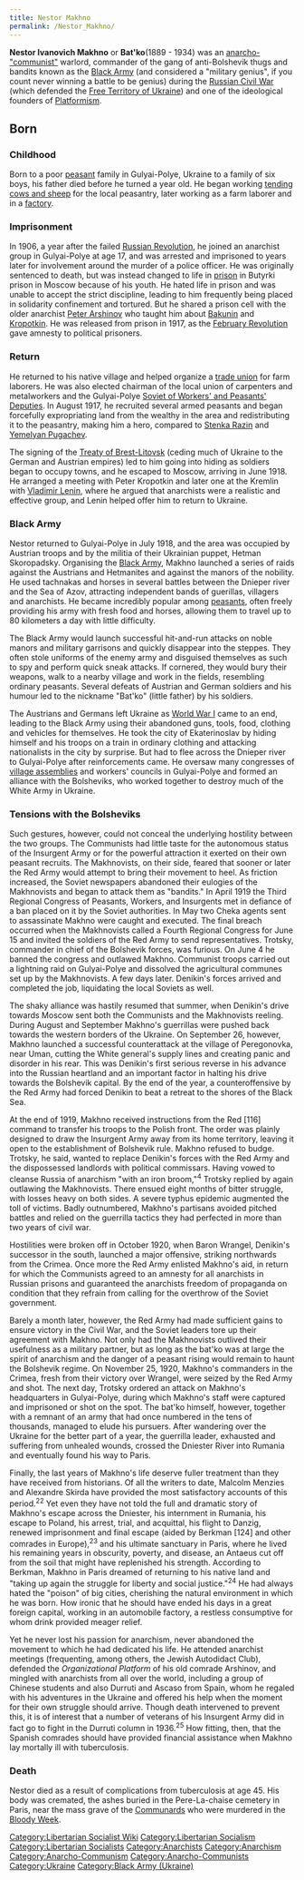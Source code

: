 ```yaml
---
title: Nestor Makhno
permalink: /Nestor_Makhno/
---
```


**Nestor Ivanovich Makhno** or **Bat'ko**(1889 - 1934) was an
[anarcho-"communist"](Anarcho-Communism.md "wikilink") warlord, commander
of the gang of anti-Bolshevik thugs and bandits known as the [Black
Army](Revolutionary_Insurrectionary_Army_of_Ukraine.md "wikilink") (and
considered a "military genius", if you count never winning a battle to
be genius) during the [Russian Civil War](Russian_Civil_War.md "wikilink")
(which defended the [Free Territory of
Ukraine](Free_Territory_of_Ukraine.md "wikilink")) and one of the
ideological founders of [Platformism](Platformism.md "wikilink").

## Born

### Childhood

Born to a poor [peasant](Peasants.md "wikilink") family in Gulyai-Polye,
Ukraine to a family of six boys, his father died before he turned a year
old. He began working [tending cows and sheep](Agriculture.md "wikilink")
for the local peasantry, later working as a farm laborer and in a
[factory](factory.md "wikilink").

### Imprisonment

In 1906, a year after the failed [Russian
Revolution](Russian_Revolution_(1905).md "wikilink"), he joined an
anarchist group in Gulyai-Polye at age 17, and was arrested and
imprisoned to years later for involvement around the murder of a police
officer. He was originally sentenced to death, but was instead changed
to life in [prison](prison.md "wikilink") in Butyrki prison in Moscow
because of his youth. He hated life in prison and was unable to accept
the strict discipline, leading to him frequently being placed in
solidarity confinement and tortured. But he shared a prison cell with
the older anarchist [Peter Arshinov](Peter_Arshinov.md "wikilink") who
taught him about [Bakunin](Mikhail_Bakunin.md "wikilink") and
[Kropotkin](Peter_Kropotkin.md "wikilink"). He was released from prison in
1917, as the [February
Revolution](February_Revolution_(Russia).md "wikilink") gave amnesty to
political prisoners.

### Return

He returned to his native village and helped organize a [trade
union](Trade_Union.md "wikilink") for farm laborers. He was also elected
chairman of the local union of carpenters and metalworkers and the
Gulyai-Polye [Soviet of Workers' and Peasants'
Deputies](Soviets.md "wikilink"). In August 1917, he recruited several
armed peasants and began forcefully expropriating land from the wealthy
in the area and redistributing it to the peasantry, making him a hero,
compared to [Stenka Razin](Stenka_Razin.md "wikilink") and [Yemelyan
Pugachev](Yemelyan_Pugachev.md "wikilink").

The signing of the [Treaty of
Brest-Litovsk](Treaty_of_Brest-Litovsk.md "wikilink") (ceding much of
Ukraine to the German and Austrian empires) led to him going into hiding
as soldiers began to occupy towns, and he escaped to Moscow, arriving in
June 1918. He arranged a meeting with Peter Kropotkin and later one at
the Kremlin with [Vladimir Lenin](Vladimir_Lenin.md "wikilink"), where he
argued that anarchists were a realistic and effective group, and Lenin
helped offer him to return to Ukraine.

### Black Army

Nestor returned to Gulyai-Polye in July 1918, and the area was occupied
by Austrian troops and by the militia of their Ukrainian puppet, Hetman
Skoropadsky. Organising the [Black
Army](Black_Army_(Ukraine).md "wikilink"), Makhno launched a series of
raids against the Austrians and Hetmanites and against the manors of the
nobility. He used tachnakas and horses in several battles between the
Dnieper river and the Sea of Azov, attracting independent bands of
guerillas, villagers and anarchists. He became incredibly popular among
[peasants](peasants.md "wikilink"), often freely providing his army with
fresh food and horses, allowing them to travel up to 80 kilometers a day
with little difficulty.

The Black Army would launch successful hit-and-run attacks on noble
manors and military garrisons and quickly disappear into the steppes.
They often stole uniforms of the enemy army and disguised themselves as
such to spy and perform quick sneak attacks. If cornered, they would
bury their weapons, walk to a nearby village and work in the fields,
resembling ordinary peasants. Several defeats of Austrian and German
soldiers and his humour led to the nickname "Bat'ko" (little father) by
his soldiers.

The Austrians and Germans left Ukraine as [World War
I](World_War_I.md "wikilink") came to an end, leading to the Black Army
using their abandoned guns, tools, food, clothing and vehicles for
themselves. He took the city of Ekaterinoslav by hiding himself and his
troops on a train in ordinary clothing and attacking nationalists in the
city by surprise. But had to flee across the Dnieper river to
Gulyai-Polye after reinforcements came. He oversaw many congresses of
[village assemblies](Democratic_Assembly.md "wikilink") and workers'
councils in Gulyai-Polye and formed an alliance with the Bolsheviks, who
worked together to destroy much of the White Army in Ukraine.

### Tensions with the Bolsheviks

Such gestures, however, could not conceal the underlying hostility
between the two groups. The Communists had little taste for the
autonomous status of the Insurgent Army or for the powerful attraction
it exerted on their own peasant recruits. The Makhnovists, on their
side, feared that sooner or later the Red Army would attempt to bring
their movement to heel. As friction increased, the Soviet newspapers
abandoned their eulogies of the Makhnovists and began to attack them as
"bandits." In April 1919 the Third Regional Congress of Peasants,
Workers, and Insurgents met in defiance of a ban placed on it by the
Soviet authorities. In May two Cheka agents sent to assassinate Makhno
were caught and executed. The final breach occurred when the Makhnovists
called a Fourth Regional Congress for June 15 and invited the soldiers
of the Red Army to send representatives. Trotsky, commander in chief of
the Bolshevik forces, was furious. On June 4 he banned the congress and
outlawed Makhno. Communist troops carried out a lightning raid on
Gulyai-Polye and dissolved the agricultural communes set up by the
Makhnovists. A few days later. Denikin's forces arrived and completed
the job, liquidating the local Soviets as well.

The shaky alliance was hastily resumed that summer, when Denikin's drive
towards Moscow sent both the Communists and the Makhnovists reeling.
During August and September Makhno's guerrillas were pushed back towards
the western borders of the Ukraine. On September 26, however, Makhno
launched a successful counterattack at the village of Peregonovka, near
Uman, cutting the White general's supply lines and creating panic and
disorder in his rear. This was Denikin's first serious reverse in his
advance into the Russian heartland and an important factor in halting
his drive towards the Bolshevik capital. By the end of the year, a
counteroffensive by the Red Army had forced Denikin to beat a retreat to
the shores of the Black Sea.

At the end of 1919, Makhno received instructions from the Red \[116\]
command to transfer his troops to the Polish front. The order was
plainly designed to draw the Insurgent Army away from its home
territory, leaving it open to the establishment of Bolshevik rule.
Makhno refused to budge. Trotsky, he said, wanted to replace Denikin's
forces with the Red Army and the dispossessed landlords with political
commissars. Having vowed to cleanse Russia of anarchism "with an iron
broom,"<sup>4</sup> Trotsky replied by again outlawing the Makhnovists.
There ensued eight months of bitter struggle, with losses heavy on both
sides. A severe typhus epidemic augmented the toll of victims. Badly
outnumbered, Makhno's partisans avoided pitched battles and relied on
the guerrilla tactics they had perfected in more than two years of civil
war.

Hostilities were broken off in October 1920, when Baron Wrangel,
Denikin's successor in the south, launched a major offensive, striking
northwards from the Crimea. Once more the Red Army enlisted Makhno's
aid, in return for which the Communists agreed to an amnesty for all
anarchists in Russian prisons and guaranteed the anarchists freedom of
propaganda on condition that they refrain from calling for the overthrow
of the Soviet government.

Barely a month later, however, the Red Army had made sufficient gains to
ensure victory in the Civil War, and the Soviet leaders tore up their
agreement with Makhno. Not only had the Makhnovists outlived their
usefulness as a military partner, but as long as the bat'ko was at large
the spirit of anarchism and the danger of a peasant rising would remain
to haunt the Bolshevik regime. On November 25, 1920, Makhno's commanders
in the Crimea, fresh from their victory over Wrangel, were seized by the
Red Army and shot. The next day, Trotsky ordered an attack on Makhno's
headquarters in Gulyai-Polye, during which Makhno's staff were captured
and imprisoned or shot on the spot. The bat'ko himself, however,
together with a remnant of an army that had once numbered in the tens of
thousands, managed to elude his pursuers. After wandering over the
Ukraine for the better part of a year, the guerrilla leader, exhausted
and suffering from unhealed wounds, crossed the Dniester River into
Rumania and eventually found his way to Paris.

Finally, the last years of Makhno's life deserve fuller treatment than
they have received from historians. Of all the writers to date, Malcolm
Menzies and Alexandre Skirda have provided the most satisfactory
accounts of this period.<sup>22</sup> Yet even they have not told the
full and dramatic story of Makhno's escape across the Dniester, his
internment in Rumania, his escape to Poland, his arrest, trial, and
acquittal, his flight to Danzig, renewed imprisonment and final escape
(aided by Berkman \[124\] and other comrades in Europe),<sup>23</sup>
and his ultimate sanctuary in Paris, where he lived his remaining years
in obscurity, poverty, and disease, an Antaeus cut off from the soil
that might have replenished his strength. According to Berkman, Makhno
in Paris dreamed of returning to his native land and "taking up again
the struggle for liberty and social justice."<sup>24</sup> He had always
hated the "poison" of big cities, cherishing the natural environment in
which he was born. How ironic that he should have ended his days in a
great foreign capital, working in an automobile factory, a restless
consumptive for whom drink provided meager relief.

Yet he never lost his passion for anarchism, never abandoned the
movement to which he had dedicated his life. He attended anarchist
meetings (frequenting, among others, the Jewish Autodidact Club),
defended the *Organizational Platform* of his old comrade Arshinov, and
mingled with anarchists from all over the world, including a group of
Chinese students and also Durruti and Ascaso from Spain, whom he regaled
with his adventures in the Ukraine and offered his help when the moment
for their own struggle should arrive. Though death intervened to prevent
this, it is of interest that a number of veterans of his Insurgent Army
did in fact go to fight in the Durruti column in 1936.<sup>25</sup> How
fitting, then, that the Spanish comrades should have provided financial
assistance when Makhno lay mortally ill with tuberculosis.

### Death

Nestor died as a result of complications from tuberculosis at age 45.
His body was cremated, the ashes buried in the Pere-La-chaise cemetery
in Paris, near the mass grave of the
[Communards](Paris_Commune.md "wikilink") who were murdered in the [Bloody
Week](Bloody_Week_(Paris).md "wikilink").

[Category:Libertarian Socialist
Wiki](Category:Libertarian_Socialist_Wiki.md "wikilink")
[Category:Libertarian
Socialism](Category:Libertarian_Socialism.md "wikilink")
[Category:Libertarian
Socialists](Category:Libertarian_Socialists.md "wikilink")
[Category:Anarchists](Category:Anarchists.md "wikilink")
[Category:Anarchism](Category:Anarchism.md "wikilink")
[Category:Anarcho-Communism](Category:Anarcho-Communism.md "wikilink")
[Category:Anarcho-Communists](Category:Anarcho-Communists.md "wikilink")
[Category:Ukraine](Category:Ukraine.md "wikilink") [Category:Black Army
(Ukraine)](Category:Black_Army_(Ukraine).md "wikilink")